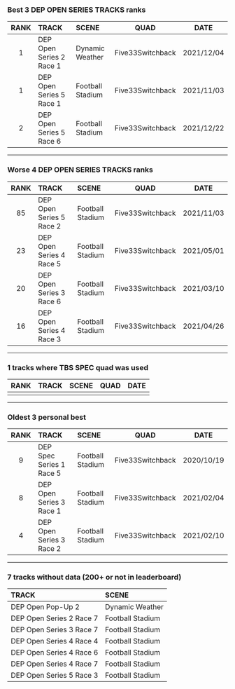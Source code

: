 ### Best 3 DEP OPEN SERIES TRACKS ranks
|RANK|TRACK|SCENE|QUAD|DATE|
|:---:|:---|:---|:---:|:---:|
|1|DEP Open Series 2 Race 1|Dynamic Weather|Five33Switchback|2021/12/04|
|1|DEP Open Series 5 Race 1|Football Stadium|Five33Switchback|2021/11/03|
|2|DEP Open Series 5 Race 6|Football Stadium|Five33Switchback|2021/12/22|
---
### Worse 4 DEP OPEN SERIES TRACKS ranks
|RANK|TRACK|SCENE|QUAD|DATE|
|:---:|:---|:---|:---:|:---:|
|85|DEP Open Series 5 Race 2|Football Stadium|Five33Switchback|2021/11/03|
|23|DEP Open Series 4 Race 5|Football Stadium|Five33Switchback|2021/05/01|
|20|DEP Open Series 3 Race 6|Football Stadium|Five33Switchback|2021/03/10|
|16|DEP Open Series 4 Race 3|Football Stadium|Five33Switchback|2021/04/26|
---
### 1 tracks where TBS SPEC quad was used
|RANK|TRACK|SCENE|QUAD|DATE|
|:---:|:---|:---|:---:|:---:|
||||||
---
### Oldest 3 personal best
|RANK|TRACK|SCENE|QUAD|DATE|
|:---:|:---|:---|:---:|:---:|
|9|DEP Spec Series 1 Race 5|Football Stadium|Five33Switchback|2020/10/19|
|8|DEP Open Series 3 Race 1|Football Stadium|Five33Switchback|2021/02/04|
|4|DEP Open Series 3 Race 2|Football Stadium|Five33Switchback|2021/02/10|
---
### 7 tracks without data (200+ or not in leaderboard)
|TRACK|SCENE|
|:---|:---|
|DEP Open Pop-Up 2|Dynamic Weather|
|DEP Open Series 2 Race 7|Football Stadium|
|DEP Open Series 3 Race 7|Football Stadium|
|DEP Open Series 4 Race 4|Football Stadium|
|DEP Open Series 4 Race 6|Football Stadium|
|DEP Open Series 4 Race 7|Football Stadium|
|DEP Open Series 5 Race 3|Football Stadium|
